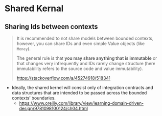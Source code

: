 # Shared Kernal

## Sharing Ids between contexts

> It is recommended to not share models between bounded contexts, however, you can share IDs and even simple Value objects (like `Money`).
>
> The general rule is that **you may share anything that is immutable** or that changes very infrequently and IDs rarely change structure (here immutability refers to the source code and value immutability).
>
> https://stackoverflow.com/a/45274918/518341

- Ideally, the shared kernel will consist only of integration contracts and data structures that are intended to be passed across the bounded contexts’ boundaries.
  - https://www.oreilly.com/library/view/learning-domain-driven-design/9781098100124/ch04.html